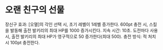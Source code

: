 # 오랜 친구의 선물

장신구 효과: [오멸]의 각인 선택 시, 초기 레벨이 1레벨 증가한다. 600pt 충전 시, 스킬을 발동해 출전 발키리의 최대 HP를 1000 증가시킨다. 지속 시간: 10초. 도전마다 사용 시, 출전 발키리의 최대 HP가 영구적으로 50 증가한다(최대 500).
충전 방식: 적 처치 시 100pt 충전한다.

